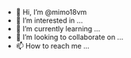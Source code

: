 - 👋 Hi, I’m @mimo18vm
- 👀 I’m interested in ...
- 🌱 I’m currently learning ...
- 💞️ I’m looking to collaborate on ...
- 📫 How to reach me ...

<!---
mimo18vm/mimo18vm is a ✨ special ✨ repository because its `README.md` (this file) appears on your GitHub profile.
You can click the Preview link to take a look at your changes.
--->
